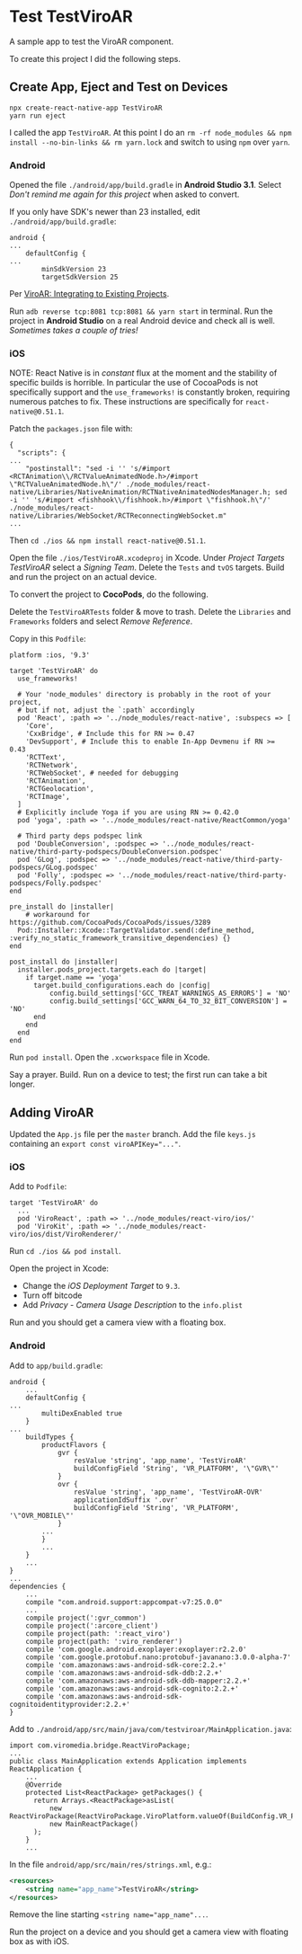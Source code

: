 # Test TestViroAR

A sample app to test the ViroAR component.

To create this project I did the following steps.

## Create App, Eject and Test on Devices

```
npx create-react-native-app TestViroAR
yarn run eject
```

I called the app `TestViroAR`.  At this point I do an `rm -rf node_modules && npm install --no-bin-links && rm yarn.lock` and switch to using `npm` over `yarn`.

### Android

Opened the file `./android/app/build.gradle` in **Android Studio 3.1**.  Select _Don't remind me again for this project_ when asked to convert.

If you only have SDK's newer than 23 installed, edit `./android/app/build.gradle`:

```
android {
...
    defaultConfig {
...
        minSdkVersion 23
        targetSdkVersion 25
```

Per [ViroAR: Integrating to Existing Projects](https://docs.viromedia.com/docs/integrating-existing-projects-android).

Run `adb reverse tcp:8081 tcp:8081 && yarn start` in terminal.  Run the project in **Android Studio** on a real Android device and check all is well.  _Sometimes takes a couple of tries!_

### iOS

NOTE: React Native is in _constant_ flux at the moment and the stability of specific builds is horrible.  In particular the use of CocoaPods is not specifically support and the `use_frameworks!` is constantly broken, requiring numerous patches to fix. These instructions are specifically for `react-native@0.51.1`.

Patch the `packages.json` file with:

```
{
  "scripts": {
...
    "postinstall": "sed -i '' 's/#import <RCTAnimation\\/RCTValueAnimatedNode.h>/#import \"RCTValueAnimatedNode.h\"/' ./node_modules/react-native/Libraries/NativeAnimation/RCTNativeAnimatedNodesManager.h; sed -i '' 's/#import <fishhook\\/fishhook.h>/#import \"fishhook.h\"/' ./node_modules/react-native/Libraries/WebSocket/RCTReconnectingWebSocket.m"
...
```

Then `cd ./ios && npm install react-native@0.51.1`.

Open the file `./ios/TestViroAR.xcodeproj` in Xcode.  Under *Project Targets TestViroAR* select a *Signing Team*.  Delete the `Tests` and `tvOS` targets. Build and run the project on an actual device.

To convert the project to **CocoPods**, do the following.

Delete the `TestViroARTests` folder & move to trash.  Delete the `Libraries` and `Frameworks` folders and select _Remove Reference_.

Copy in this `Podfile`:

```
platform :ios, '9.3'

target 'TestViroAR' do
  use_frameworks!

  # Your 'node_modules' directory is probably in the root of your project,
  # but if not, adjust the `:path` accordingly
  pod 'React', :path => '../node_modules/react-native', :subspecs => [
    'Core',
    'CxxBridge', # Include this for RN >= 0.47
    'DevSupport', # Include this to enable In-App Devmenu if RN >= 0.43
    'RCTText',
    'RCTNetwork',
    'RCTWebSocket', # needed for debugging
    'RCTAnimation',
    'RCTGeolocation',
    'RCTImage',
  ]
  # Explicitly include Yoga if you are using RN >= 0.42.0
  pod 'yoga', :path => '../node_modules/react-native/ReactCommon/yoga'

  # Third party deps podspec link
  pod 'DoubleConversion', :podspec => '../node_modules/react-native/third-party-podspecs/DoubleConversion.podspec'
  pod 'GLog', :podspec => '../node_modules/react-native/third-party-podspecs/GLog.podspec'
  pod 'Folly', :podspec => '../node_modules/react-native/third-party-podspecs/Folly.podspec'
end

pre_install do |installer|
	# workaround for https://github.com/CocoaPods/CocoaPods/issues/3289
  Pod::Installer::Xcode::TargetValidator.send(:define_method, :verify_no_static_framework_transitive_dependencies) {}
end

post_install do |installer|
  installer.pods_project.targets.each do |target|
    if target.name == 'yoga'
      target.build_configurations.each do |config|
          config.build_settings['GCC_TREAT_WARNINGS_AS_ERRORS'] = 'NO'
          config.build_settings['GCC_WARN_64_TO_32_BIT_CONVERSION'] = 'NO'
      end
    end
  end
end
```

Run `pod install`.  Open the `.xcworkspace` file in Xcode.

Say a prayer. Build. Run on a device to test; the first run can take a bit longer.

## Adding ViroAR

Updated the `App.js` file per the `master` branch.  Add the file `keys.js` containing an `export const viroAPIKey="..."`.

### iOS

Add to `Podfile`:

```
target 'TestViroAR' do
  ...
  pod 'ViroReact', :path => '../node_modules/react-viro/ios/'
  pod 'ViroKit', :path => '../node_modules/react-viro/ios/dist/ViroRenderer/'
```

Run `cd ./ios && pod install`.

Open the project in Xcode:

- Change the *iOS Deployment Target* to `9.3`.
- Turn off bitcode
- Add _Privacy - Camera Usage Description_ to the `info.plist`

Run and you should get a camera view with a floating box.

### Android

Add to `app/build.gradle`:

```
android {
    ...
    defaultConfig {
...
        multiDexEnabled true
    }
...
    buildTypes {
        productFlavors {
            gvr {
                resValue 'string', 'app_name', 'TestViroAR'
                buildConfigField 'String', 'VR_PLATFORM', '\"GVR\"'
            }
            ovr {
                resValue 'string', 'app_name', 'TestViroAR-OVR'
                applicationIdSuffix '.ovr'
                buildConfigField 'String', 'VR_PLATFORM', '\"OVR_MOBILE\"'
            }
        ...
        }
        ...
    }
    ...
}
...
dependencies {
    ...
    compile "com.android.support:appcompat-v7:25.0.0"
    ...
    compile project(':gvr_common')
    compile project(':arcore_client')
    compile project(path: ':react_viro')
    compile project(path: ':viro_renderer')
    compile 'com.google.android.exoplayer:exoplayer:r2.2.0'
    compile 'com.google.protobuf.nano:protobuf-javanano:3.0.0-alpha-7'
    compile 'com.amazonaws:aws-android-sdk-core:2.2.+'
    compile 'com.amazonaws:aws-android-sdk-ddb:2.2.+'
    compile 'com.amazonaws:aws-android-sdk-ddb-mapper:2.2.+'
    compile 'com.amazonaws:aws-android-sdk-cognito:2.2.+'
    compile 'com.amazonaws:aws-android-sdk-cognitoidentityprovider:2.2.+'
}
```

Add to `./android/app/src/main/java/com/testviroar/MainApplication.java`:

```
import com.viromedia.bridge.ReactViroPackage;
...
public class MainApplication extends Application implements ReactApplication {
    ...
    @Override
    protected List<ReactPackage> getPackages() {
      return Arrays.<ReactPackage>asList(
          new ReactViroPackage(ReactViroPackage.ViroPlatform.valueOf(BuildConfig.VR_PLATFORM)),
          new MainReactPackage()
      );
    }
    ...
```

In the file `android/app/src/main/res/strings.xml`, e.g.:

```xml
<resources>
    <string name="app_name">TestViroAR</string>
</resources>
```

Remove the line starting `<string name="app_name"...`.

Run the project on a device and you should get a camera view with floating box as with iOS.
